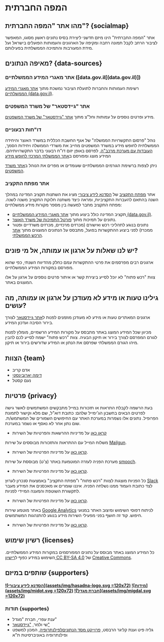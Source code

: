 # המפה החברתית
## מהו אתר "המפה החברתית"? {socialmap}
אתר "המפה החברתית" הינו מיזם חדשני ליצירת בסיס נתונים ראשון מסוגו, המאפשר לציבור הרחב לקבל תמונה רחבה ומקיפה על הארגונים והעמותות הפועלים בישראל ועל מידת המעורבות והתמיכה הממשלתית בפעילותם.


## מאיפה הנתונים? {data-sources}

### אתר מאגרי המידע הממשלתיים ([data.gov.il[(data.gov.il)])
רשימת העמותות והחברות לתועלת הציבור נמשכת מתוך [אתר מאגרי המידע הממשלתיים (data.gov.il)](data.gov.il).


### אתר "גיידסטאר" של משרד המשפטים
מידע ופרטים נוספים על עמותות וחל"צ מתוך [אתר "גיידסטאר" של משרד המשפטים](https://www.guidestar.org.il/).


### דו"חות רבעוניים
נוהל "פרסום התקשרויות הממשלה" של אגף החשבת הכללית במשרד האוצר והיחידה הממשלתית לחופש מידע במשרד המשפטים מחייב את משרדי הממשלה ויחידות הסמך, [העובדות עם מערכת מרכב"ה](https://mof.gov.il/AG/AccountingReports/chariot), לפרסם באופן יזום דו"ח רבעוני בדבר התקשרויותיהם.
המידע מוצג ומפורסם ב[אתר הממשלתי המרכזי לחופש מידע](https://foi.gov.il/he/search/site/?f%5b0%5d=im_field_mmdtypes:368)


ניתן לצפות ברשימת הגורמים הממשלתיים שעומדים או מפרים את הנוהל ב[אתר משרד המשפטים](href="http://www.justice.gov.il/Units/YechidatChofeshHameyda/PeilotHayehida/DohotHayhida/ReportsPro/Pages/hitkashrout2016.aspx).


### אתר מפתח התקציב
אתר [מפתח התקציב](https://next.obudget.org/) של [הסדנא לידע ציבורי](https://hasadna.org.il)
מציג את השתנות תקציב המדינה במהלך השנה בהתאם להעברות התקציביות, ומראה כיצד משתנה חלוקת התקציב משנה לשנה. מפתח התקציב מחבר למעשה בין מספר מקורות מידע ממשלתיים:
- תקציב המדינה כולל ביצוע מתוך [אתר מאגרי המידע הממשלתיים (data.gov.il)](http://data.gov.il).
- נתונים על תמיכות מתוך [פורטל התמיכות של משרד האוצר](https://mof.gov.il/AG/AccountingReports/chariot/Pages/SupportPortal.aspx).
- נתונים בנוגע לתהליכי רכש ואישורם (מכרזים מרכזיים, מכרזים משרדיים ופטור ממכרז) לפני ביצוע ההתקשרות בפועל, מתבסס על הנתונים המוצגים מתוך [אתר הרכש הממשלתי](ef="https://www.mr.gov.il/About/Pages/default.aspx).

## יש לנו שאלות על ארגון או עמותה, אל מי פונים?
ארגונים רבים מפרסמים את פרטי ההתקשרות עמם כחלק מהדיווח השנתי, כפי שהוא מפורסם במקורות המידע הממשלתיים.

צוות "רכש פתוח" לא יוכל לסייע ביצירת קשר או איתור פרטים נוספים על ארגון על אלו המוצגים באתר.

## גילינו טעות או מידע לא מעודכן על ארגון או עמותה, מה עושים?
ארגונים המאתרים טעות או מידע לא מעודכן מוזמנים לפנות ל[אתר גיידסטאר](https://www.guidestar.org.il/contact) לצורך בירור הסיבה ועדכון המידע.

מכיוון שכל המידע המוצג באתר מתבסס על מקורות המידע הרשמיים, מומלץ לפנות לגורם המפרסם לצורך בירור או תיקון הבעיה. צוות "רכש פתוח" ישמח לסייע לכם להבין מיהו הגורם הממשלתי שפרסם את הנתון או המידע שדורשים בירור או תיקון.

## הצוות {team}
- אדם קריב
- [דימה יארובינסקי](https://www.linkedin.com/in/dimayarovinsky/)
- נעם קסטל

## פרטיות {privacy}

בעת הרשמה לקבלת התראות או תזכורות במייל מתבקשים המשתמשים לאשר גישה לפרטים הבאים בחשבון הג'ימייל שלהם: כתובת דוא"ל, שם מלא וקישור לתמונת הפרופיל. נתונים אלו נשמרות במערכת האתר עם החיפושים השמורים של המשתמש/ת. שום נתון אחר לא נאסף או נשמר במערכת.

* [קראו כאן](https://support.google.com/accounts/answer/3466521?hl=iw) על מדיניות ההרשאות והפרטיות של השירות

משלוח המייל עם ההתראות והתזכורות מבוססים על שירות [Mailgun](https://www.mailgun.com).

* [קראו כאן](https://www.mailgun.com/privacy-policy) על מדיניות הפרטיות של השירות.

מערכת הפניה לעזרה המוטמעת באתר (צ'ט) מבוססת על שירות [smooch](https://smooch.io/).

* [קראו כאן](https://smooch.io/privacy/) על מדיניות הפרטיות של השירות.

כל הפניות מוצגות לצוות "רכש פתוח" ו"מפתח התקציב" באמצעות סנכרון לערוץ [Slack](https://slack.com/) לצד כתובת העמוד ממנו נשלחה הפניה. איננו שומרים או מאכסנים את המידע מעבר לתקשורת השוטפת והמענה המיידי לפניות.

* [קראו כאן](https://slack.com/privacy-policy) על מדיניות הפרטיות של השירות.

באתר מוטמע שירות [Google Analytics](https://marketingplatform.google.com/about/analytics/) לניתוח דפוסי השימוש ומיצוב האתר במנועי חיפוש. קוד זה חושף בפני מפעילי השירות מידע בנוגע להתנהגות המשתמשים.

* [קראו כאן](https://support.google.com/analytics/answer/6004245?hl=he) על מדיניות הפרטיות של השירות.

## רשיון שימוש {licenses}
כל המידע המוצג באתר מבוסס על נתונים המפורסמים במקורות המידע הממשלתיים. השימוש במידע כפוף ל[רישיון CC BY-SA 4.0](https://creativecommons.org/licenses/by-sa/4.0/) של [Creative Commons](https://creativecommons.org/).

## שותפים במיזם {supporters}

#### [![הסדנא לידע ציבורי](assets/img/hasadna-logo.svg =120x72)](https://hasadna.org.il)  [![מידות](assets/img/midot.svg =120x72)](http://www.midot.org.il/)   [![חברת מגדל](assets/img/migdal.svg =120x72)](https://www.migdal.co.il/)


### תודות {supportes}
* ענת עפרי, חברת "מגדל"
* שי ולמר, ["גיידסטאר"](https://www.guidestar.org.il/home)
* גליה פיט וענת קליגר הרבסט, [פרוייקט מסד הנתוניםלפילנתרופיה](https://law.tau.ac.il/Law_Philanthropy/DB_Philanthropy), המכון למשפט ופילנתרופיה באוניברסיטת ת"א
